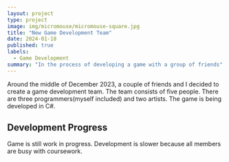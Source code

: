 ```yaml
---
layout: project
type: project
image: img/micromouse/micromouse-square.jpg
title: "New Game Development Team"
date: 2024-01-18
published: true
labels:
  - Game Development
summary: "In the process of developing a game with a group of friends"
---
```


Around the middle of December 2023, a couple of friends and I decided to create a game development team. The team consists of five people. There are three programmers(myself included) and two artists. The game is being developed in C#.

## Development Progress

Game is still work in progress. Development is slower because all members are busy with coursework.
